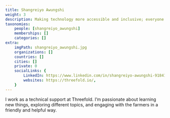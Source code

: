 ```yaml
---
title: Shangreiyo Awungshi
weight: 3
description: Making technology more accessible and inclusive; everyone should have the opportunity to benefit from technology, regardless of their background or technical expertise.
taxonomies:
    people: [shangreiyo_awungshi]
    memberships: []
    categories: []
extra:
    imgPath: shangreiyo_awungshi.jpg
    organizations: []
    countries: []
    cities: []
    private: 0
    socialLinks: {
        LinkedIn: https://www.linkedin.com/in/shangreiyo-awungshi-918410224/,
        websites: https://threefold.io/,
    }
---
```



I work as a technical support at Threefold. I’m passionate about learning new things, exploring different topics, and engaging with the farmers in a friendly and helpful way.
